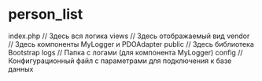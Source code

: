 # person_list
index.php // Здесь вся логика
views     // Здесь отображаемый вид
vendor    // Здесь компоненты MyLogger и PDOAdapter
public    // Здесь библиотека Bootstrap
logs      // Папка с логами (для компонента MyLogger)
config    // Конфигурационный файл с параметрами для подключения к базе данных
